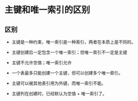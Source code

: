 

# 主键和唯一索引的区别

## 区别

- 主键是一种约束，唯一索引是一种索引，两者在本质上是不同的。

- 主键创建后一定包含一个唯一索引；但唯一索引不一定是主键

- 主键不允许空值；唯一索引允许

- 一个表最多只能创建一个主键，但可以创建多个唯一索引。

- 主键可以被其他表引用为外键，而唯一索引不能。

- 主键列在创建时，已经默认为空值 + 唯一索引了。



